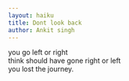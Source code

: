 ```yaml
---
layout: haiku
title: Dont look back
author: Ankit singh
---
```

you go left or right<br>
think should have gone right or left<br>
you lost the journey. 
